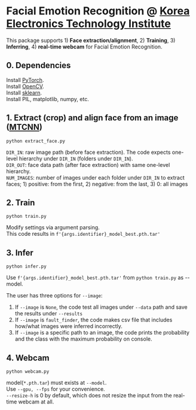 # Facial Emotion Recognition @ [Korea Electronics Technology Institute](https://www.keti.re.kr)
This package supports 1) **Face extraction/alignment**, 2) **Training**, 3) **Inferring**, 4) **real-time webcam** for Facial Emotion Recognition.

## 0. Dependencies
Install [PyTorch](https://pytorch.org/get-started/locally/).\
Install [OpenCV](https://pypi.org/project/opencv-python/).\
Install [sklearn](https://anaconda.org/anaconda/scikit-learn).\
Install PIL, matplotlib, numpy, etc.

## 1. Extract (crop) and align face from an image ([MTCNN](https://github.com/timesler/facenet-pytorch))
```python extract_face.py```

```DIR_IN```: raw image path (before face extraction). The code expects one-level hierarchy under ```DIR_IN``` (folders under ```DIR_IN```).\
```DIR_OUT```: face data path (after face extraction) with same one-level hierarchy.\
```NUM_IMAGES```: number of images under each folder under ```DIR_IN``` to extract faces; 1) positive: from the first, 2) negative: from the last, 3) 0: all images

## 2. Train
```python train.py```

Modify settings via argument parsing.\
This code results in ```f'{args.identifier}_model_best.pth.tar'```

## 3. Infer
```python infer.py```

Use ```f'{args.identifier}_model_best.pth.tar'``` from ```python train.py``` as --model.

The user has three options for ```--image```:
1) If ```--image``` is ```None```, the code test all images under ```--data``` path and save the results under ```--results```
2) If ```--image``` is ```fault_finder```, the code makes csv file that includes how/what images were inferred incorrectly.
3) If ```--image``` is a specific path to an image, the code prints the probability and the class with the maximum probability on console.


## 4. Webcam
```python webcam.py```

model(```*.pth.tar```) must exists at ```--model```.\
Use ```--gpu, --fps``` for your convenience.\
```--resize-h``` is 0 by default, which does not resize the input from the real-time webcam at all.
